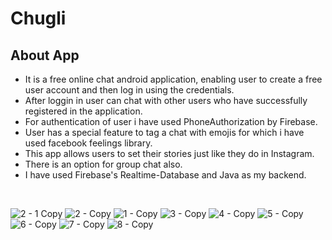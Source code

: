 # Chugli


## About App

- It is a free online chat android application, enabling user to create a free user account and then log in using the credentials. <br/>
- After loggin in user can chat with other users who have successfully registered in the application. <br/>
- For authentication of user i have used PhoneAuthorization by Firebase. <br/>
- User has a special feature to tag a chat with emojis for which i have used facebook feelings library.<br/>
- This app allows users to set their stories just like they do in Instagram.
- There is an option for group chat also.
- I have used Firebase's Realtime-Database and Java as my backend.<br/>

<br/>

![2 - 1 Copy](https://user-images.githubusercontent.com/48574130/169695639-d9102843-80f2-452e-8469-2e616aa6adac.png)
![2 - Copy](https://user-images.githubusercontent.com/48574130/169695638-1bc72ff2-71ea-4e9b-b770-e1a25048a24b.png)
![1 - Copy](https://user-images.githubusercontent.com/48574130/169695632-78300a3b-3bad-468b-b725-6d02af7d41fd.png)
![3 - Copy](https://user-images.githubusercontent.com/48574130/118493943-41d17200-b73f-11eb-8015-65d835e65ce8.jpg)
![4 - Copy](https://user-images.githubusercontent.com/48574130/118493945-426a0880-b73f-11eb-97be-7b209b0706c8.jpg)
![5 - Copy](https://user-images.githubusercontent.com/48574130/118493946-43029f00-b73f-11eb-9ba5-9afcb5762b4e.jpg)
![6 - Copy](https://user-images.githubusercontent.com/48574130/118493949-43029f00-b73f-11eb-9bdc-f860feee92ba.jpg)
![7 - Copy](https://user-images.githubusercontent.com/48574130/118493950-439b3580-b73f-11eb-9cee-a28c0262285c.jpg)
![8 - Copy](https://user-images.githubusercontent.com/48574130/118493952-439b3580-b73f-11eb-8cb5-b928265fd842.jpg)

